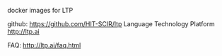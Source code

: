 docker images for LTP

github: https://github.com/HIT-SCIR/ltp
Language Technology Platform http://ltp.ai

FAQ: http://ltp.ai/faq.html
